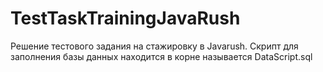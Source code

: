 # TestTaskTrainingJavaRush
Решение тестового задания на стажировку в Javarush.
Скрипт для заполнения базы данных находится в корне называется DataScript.sql
